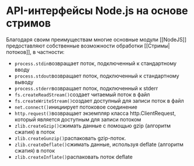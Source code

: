 
# API-интерфейсы Node.js на основе стримов

Благодаря своим преимуществам многие основные модули [[NodeJS]] предоставляют собственные возможности обработки [[Стримы|потоков]], в частности:

-   `process.stdin`возвращает поток, подключенный к стандартному вводу
-   `process.stdout`возвращает поток, подключенный к стандартному выводу
-   `process.stderr`возвращает поток, подключенный к stderr
-   `fs.createReadStream()`создает читаемый поток в файл
-   `fs.createWriteStream()`создает доступный для записи поток в файл
-   `net.connect()`инициирует потоковое соединение
-   `http.request()`возвращает экземпляр класса http.ClientRequest, который является доступным для записи потоком
-   `zlib.createGzip()`сжимать данные с помощью gzip (алгоритм сжатия) в поток
-   `zlib.createGunzip()`распаковать gzip-поток.
-   `zlib.createDeflate()`сжимать данные, используя deflate (алгоритм сжатия) в поток
-   `zlib.createInflate()`распаковать поток deflate